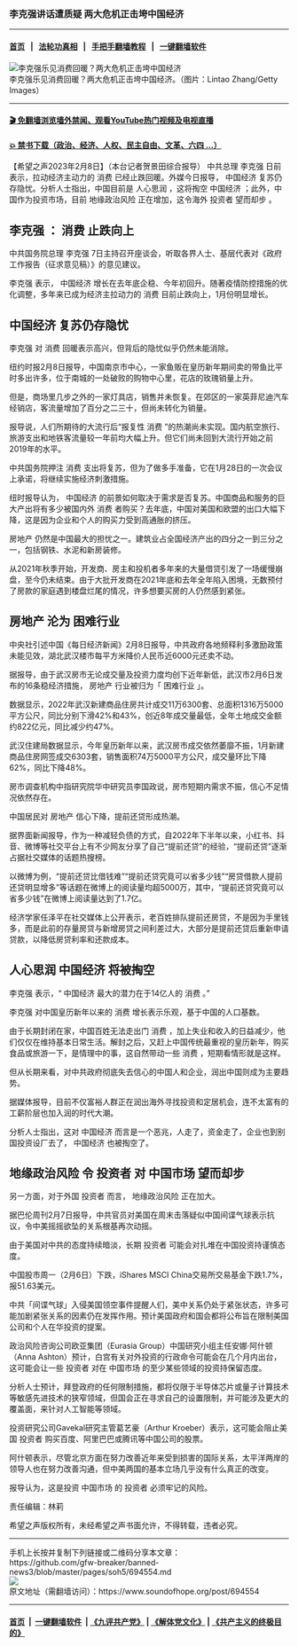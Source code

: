 ###  李克强讲话遭质疑  两大危机正击垮中国经济
------------------------

#### [首页](https://github.com/gfw-breaker/banned-news3/blob/master/README.md) &nbsp;&nbsp;|&nbsp;&nbsp; [法轮功真相](https://github.com/begood0513/basic/blob/master/README.md)  &nbsp;&nbsp;|&nbsp;&nbsp; [手把手翻墙教程](https://github.com/gfw-breaker/guides/wiki)  &nbsp;&nbsp;|&nbsp;&nbsp; [一键翻墙软件](https://github.com/gfw-breaker/nogfw/blob/master/README.md)  



<div><img alt="李克强乐见消费回暖？两大危机正击垮中国经济" src="https://img.soundofhope.org/2023-02/1675899234299.jpg"/>
<br/><figcaption class="caption">
 李克强乐见消费回暖？两大危机正击垮中国经济。（图片：Lintao Zhang/Getty Images）
</figcaption></div><hr/>

#### [ 🎬  免翻墙浏览墙外禁闻、观看YouTube热门视频及电视直播](https://github.com/gfw-breaker/HelloWorld)

#### [ 💥  禁书下载（政治、经济、人权、民主自由、文革、六四 ...）](https://github.com/gfw-breaker/books/blob/master/README.md)

<div><div class="Content__Wrapper sc-1bvya0-0 elmmKw article_body" data-checkusr="" itemprop="articleBody">
 <div id="post_place_1">
 </div>
 <p class="meta-top">
  <span class="meta">
   【希望之声2023年2月8日】（本台记者贺景田综合报导）
  </span>
  中共总理
  <ok href="/term/1429">
   李克强
  </ok>
  日前表示，拉动经济主动力的
  <ok href="/term/65835">
   消费
  </ok>
  已经止跌回暖。外媒今日报导，
  <ok href="/term/2423">
   中国经济
  </ok>
  复苏仍存隐忧。分析人士指出，中国目前是
  <ok href="/term/831291">
   人心思润
  </ok>
  ，这将掏空
  <ok href="/term/2423">
   中国经济
  </ok>
  ；此外，中国作为投资市场，目前
  <ok href="/term/106160">
   地缘政治风险
  </ok>
  正在增加，这令海外
  <ok href="/term/12971">
   投资者
  </ok>
  <ok href="/term/837147">
   望而却步
  </ok>
  。
 </p>
 <h2>
  <strong>
   <ok href="/term/1429">
    李克强
   </ok>
   ：
   <ok href="/term/65835">
    消费
   </ok>
   止跌向上
  </strong>
 </h2>
 <p>
  中共国务院总理
  <ok href="/term/1429">
   李克强
  </ok>
  7日主持召开座谈会，听取各界人士、基层代表对《政府工作报告（征求意见稿）》的意见建议。
 </p>
 <p>
  <ok href="/term/1429">
   李克强
  </ok>
  表示，
  <ok href="/term/2423">
   中国经济
  </ok>
  增长在去年底企稳、今年初回升。随著疫情防控措施的优化调整，多年来已成为经济主拉动力的
  <ok href="/term/65835">
   消费
  </ok>
  目前止跌向上，1月份明显增长。
 </p>
 <h2>
  <strong>
   <ok href="/term/2423">
    中国经济
   </ok>
   复苏仍存隐忧
  </strong>
 </h2>
 <p>
  <ok href="/term/1429">
   李克强
  </ok>
  对
  <ok href="/term/65835">
   消费
  </ok>
  回暖表示高兴，但背后的隐忧似乎仍然未能消除。
 </p>
 <p>
  纽约时报2月8日报导，中国南京市中心，一家鱼贩在皇历新年期间卖的带鱼比平时多出许多，位于南城的一处破败的购物中心里，花店的玫瑰销量上升。
 </p>
 <p>
  但是，商场里几步之外的一家灯具店，销售并未恢复。在郊区的一家英菲尼迪汽车经销店，客流量增加了百分之二三十，但尚未转化为销量。
 </p>
 <p>
  报导说，人们所期待的大流行后“报复性
  <ok href="/term/65835">
   消费
  </ok>
  ”的热潮尚未实现。国内航空旅行、旅游支出和地铁客流量较一年前均大幅上升。但它们尚未回到大流行开始之前2019年的水平。
 </p>
 <p>
  中共国务院押注
  <ok href="/term/65835">
   消费
  </ok>
  支出将复苏，但为了做多手准备，它在1月28日的一次会议上承诺，将继续实施经济刺激措施。
 </p>
 <p>
  纽时报导认为，
  <ok href="/term/2423">
   中国经济
  </ok>
  的前景如何取决于需求是否复苏。中国商品和服务的巨大产出将有多少被国内外
  <ok href="/term/65835">
   消费
  </ok>
  者购买？去年底，中国对美国和欧盟的出口大幅下降，这是因为企业和个人的购买力受到高通胀的挤压。
 </p>
 <p>
  <ok href="/term/1644">
   房地产
  </ok>
  仍然是中国最大的担忧之一。建筑业占全国经济产出的四分之一到三分之一，包括钢铁、水泥和新房装修。
 </p>
 <p>
  从2021年秋季开始，开发商、房主和投机者多年来的大量借贷引发了一场缓慢崩盘，至今仍未结束。由于大批开发商在2021年底和去年全年陷入困境，无数预付了房款的家庭遇到楼盘烂尾的情况，许多想要买房的人仍然感到紧张。
 </p>
 <h2>
  <strong>
   <ok href="/term/1644">
    房地产
   </ok>
   沦为
   <ok href="/term/837093">
    困难行业
   </ok>
  </strong>
 </h2>
 <p>
  中央社引述中国《每日经济新闻》2月8日报导，中共政府各地频释利多激励政策未能见效，湖北武汉楼市每平方米降价人民币近6000元还卖不动。
 </p>
 <p>
  据报导，由于武汉房市无论成交量及投资力度均创下近年新低，武汉市2月6日发布的16条稳经济措施，
  <ok href="/term/1644">
   房地产
  </ok>
  行业被归为「
  <ok href="/term/837093">
   困难行业
  </ok>
  」。
 </p>
 <p>
  数据显示，2022年武汉新建商品住房共计成交11万6300套、总面积1316万5000平方公尺，同比分别下滑42%和43%，创近8年成交量最低，全年土地成交金额约822亿元，同比减少约47%。
 </p>
 <p>
  武汉住建局数据显示，今年皇历新年以来，武汉房市成交依然萎靡不振，1月新建商品住房网签成交6303套，销售面积74万5000平方公尺，成交量环比下降62%，同比下降48%。
 </p>
 <p>
  房市调查机构中指研究院华中研究员李国政说，房市短期内需求不振，信心不足情况依然存在。
 </p>
 <p>
  中国居民对
  <ok href="/term/1644">
   房地产
  </ok>
  信心下降，提前还贷形成热潮。
 </p>
 <p>
  据界面新闻报导，作为一种减轻负债的方式，自2022年下半年以来，小红书、抖音、微博等社交平台上有不少网友分享了自己“提前还贷”的经验，“提前还贷”逐渐占据社交媒体的话题热搜榜。
 </p>
 <p>
  以微博为例，“提前还贷比借钱难”“提前还贷究竟可以省多少钱”“房贷借款人提前还贷明显增多”等话题在微博上的阅读量均超5000万，其中，“提前还贷究竟可以省多少钱”在微博上阅读量达到了1.7亿。
 </p>
 <p>
  经济学家任泽平在社交媒体上公开表示，老百姓排队提前还房贷，不是因为手里钱多，而是此前的存量房贷与新增房贷之间利差过大，大部分是提前还贷后重新申请贷款，以降低房贷利率和还款成本。
 </p>
 <h2>
  <strong>
   <ok href="/term/831291">
    人心思润
   </ok>
   <ok href="/term/2423">
    中国经济
   </ok>
   将被掏空
  </strong>
 </h2>
 <p>
  <ok href="/term/1429">
   李克强
  </ok>
  表示，“
  <ok href="/term/2423">
   中国经济
  </ok>
  最大的潜力在于14亿人的
  <ok href="/term/65835">
   消费
  </ok>
  。”
 </p>
 <p>
  <ok href="/term/1429">
   李克强
  </ok>
  对中国皇历新年以来的
  <ok href="/term/65835">
   消费
  </ok>
  增长表示乐观，基于中国的人口基数。
 </p>
 <p>
  由于长期封闭在家，中国百姓无法走出门
  <ok href="/term/65835">
   消费
  </ok>
  ，加上失业和收入的日益减少，他们仅仅在维持基本日常生活。解封之后，又赶上中国传统最重视的皇历新年，购买食品或旅游一下，是情理中的事，这自然带动一些
  <ok href="/term/65835">
   消费
  </ok>
  ，短期看情形就是这样。
 </p>
 <p>
  但从长期来看，对中共政府彻底失去信心的中国人和企业，润出中国则成为主要趋势。
 </p>
 <p>
  据媒体报导，目前不仅富裕人群正在润出海外寻找投资和定居机会，连不太富有的工薪阶层也加入润的时代大潮。
 </p>
 <p>
  分析人士指出，这对
  <ok href="/term/2423">
   中国经济
  </ok>
  而言是一个恶兆，人走了，资金走了，企业也到别国投资设厂去了，
  <ok href="/term/2423">
   中国经济
  </ok>
  也被掏空了。
 </p>
 <h2>
  <strong>
   <ok href="/term/106160">
    地缘政治风险
   </ok>
   令
   <ok href="/term/12971">
    投资者
   </ok>
   对
   <ok href="/term/16895">
    中国市场
   </ok>
   <ok href="/term/837147">
    望而却步
   </ok>
  </strong>
 </h2>
 <p>
  另一方面，对于外国
  <ok href="/term/12971">
   投资者
  </ok>
  而言，
  <ok href="/term/106160">
   地缘政治风险
  </ok>
  正在加大。
 </p>
 <p>
  据巴伦周刊2月7日报导，中共官员对美国在周末击落疑似中国间谍气球表示抗议，令中美摇摇欲坠的关系根基再次动摇。
 </p>
 <p>
  由于美国对中共的态度持续暗淡，长期
  <ok href="/term/12971">
   投资者
  </ok>
  可能会对扎堆在中国投资持谨慎态度。
 </p>
 <p>
  中国股市周一（2月6日）下跌，iShares MSCI China交易所交易基金下跌1.7%，报51.63美元。
 </p>
 <p>
  中共「间谍气球」入侵美国领空事件提醒人们，美中关系仍处于紧张状态，许多可能加剧紧张关系的因素仍在发挥作用。预计美国政府和国会都将公布旨在限制美国公司和个人在华投资的提案。
 </p>
 <p>
  政治风险咨询公司欧亚集团（Eurasia Group）中国研究小组主任安娜·阿什顿（Anna Ashton）预计，白宫有关对外投资的行政命令可能会在几个月内出台，这可能会让一些
  <ok href="/term/12971">
   投资者
  </ok>
  对在
  <ok href="/term/16895">
   中国市场
  </ok>
  的至少某些领域的投资持保留态度。
 </p>
 <p>
  分析人士预计，拜登政府的任何限制措施，都将仅限于半导体芯片或量子计算技术等敏感先进技术的狭窄领域，但国会正在寻求自己的设置限制，并可能涉及更大的覆盖面，来针对人工智能等领域。
 </p>
 <p>
  投资研究公司Gavekal研究主管葛艺豪（Arthur Kroeber）表示，这可能会阻止美国
  <ok href="/term/12971">
   投资者
  </ok>
  购买百度、阿里巴巴或腾讯等中国公司的股票。
 </p>
 <p>
  阿什顿表示，尽管北京方面在努力改善近年来受到损害的国际关系，太平洋两岸的领导人也在努力改善沟通，但中美两国的基本立场几乎没有什么真正的改变。
 </p>
 <p>
  报导认为，这是投资
  <ok href="/term/16895">
   中国市场
  </ok>
  的
  <ok href="/term/12971">
   投资者
  </ok>
  必须牢记的风险。
 </p>
 <p class="meta-btm">
  责任编辑：林莉
 </p>
 <p class="meta-btm">
  希望之声版权所有，未经希望之声书面允许，不得转载，违者必究。
 </p>
</div>
</div>
<hr/>
手机上长按并复制下列链接或二维码分享本文章：<br/>
https://github.com/gfw-breaker/banned-news3/blob/master/pages/soh5/694554.md <br/>
<a href='https://github.com/gfw-breaker/banned-news3/blob/master/pages/soh5/694554.md'><img src='https://github.com/gfw-breaker/banned-news3/blob/master/pages/soh5/694554.md.png'/></a> <br/>
原文地址（需翻墙访问）：https://www.soundofhope.org/post/694554


------------------------
#### [首页](https://github.com/gfw-breaker/banned-news3/blob/master/README.md) &nbsp;|&nbsp; [一键翻墙软件](https://github.com/gfw-breaker/nogfw/blob/master/README.md) &nbsp;| [《九评共产党》](https://github.com/gfw-breaker/9ping.md/blob/master/README.md#九评之一评共产党是什么) | [《解体党文化》](https://github.com/gfw-breaker/jtdwh.md/blob/master/README.md) | [《共产主义的终极目的》](https://github.com/gfw-breaker/gczydzjmd.md/blob/master/README.md)


<img src='http://gfw-breaker.win/banned-news3/pages/soh5/694554.md' width='0px' height='0px'/>